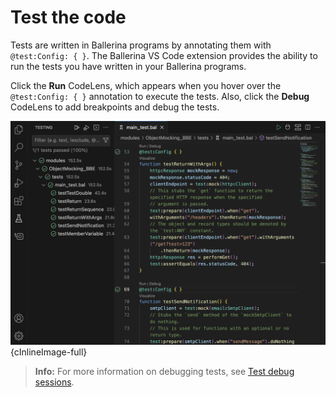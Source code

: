 # Test the code

Tests are written in Ballerina programs by annotating them with `@test:Config: { }`. The Ballerina VS Code extension provides the ability to run the tests you have written in your Ballerina programs.

Click the **Run** CodeLens, which appears when you hover over the `@test:Config: { }` annotation to execute the tests. Also, click the **Debug** CodeLens to add breakpoints and debug the tests.

![Write tests](./img/test-the-code/write-tests.png){cInlineImage-full}

>**Info:** For more information on debugging tests, see [Test debug sessions](../debug-the-code/debug-sessions/#test-debug-sessions_1).
